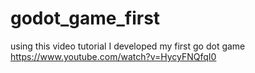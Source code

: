 # godot_game_first

using this video tutorial I developed my first go dot game 
https://www.youtube.com/watch?v=HycyFNQfqI0
